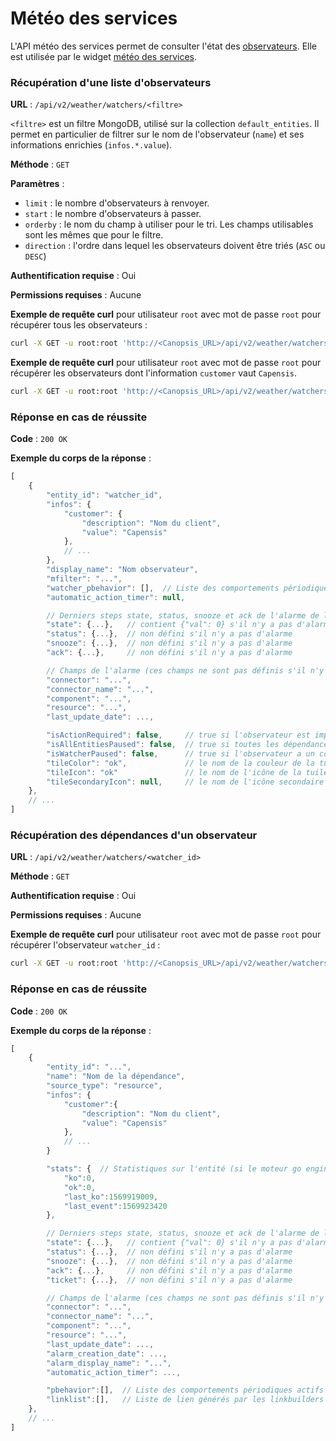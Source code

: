 # Météo des services

L'API météo des services permet de consulter l'état des
[observateurs](../../guide-administration/moteurs/moteur-watcher.md). Elle est utilisée par le widget [météo des services](../../guide-utilisation/interface/widgets/index.md#meteo-de-services).

### Récupération d'une liste d'observateurs

**URL** : `/api/v2/weather/watchers/<filtre>`

`<filtre>` est un filtre MongoDB, utilisé sur la collection `default_entities`. Il permet en particulier de filtrer sur le nom de l'observateur (`name`) et ses informations enrichies (`infos.*.value`).

**Méthode** : `GET`

**Paramètres** :

 - `limit` : le nombre d'observateurs à renvoyer.
 - `start` : le nombre d'observateurs à passer.
 - `orderby` : le nom du champ à utiliser pour le tri. Les champs utilisables
   sont les mêmes que pour le filtre.
 - `direction` : l'ordre dans lequel les observateurs doivent être triés (`ASC` ou
   `DESC`)

**Authentification requise** : Oui

**Permissions requises** : Aucune

**Exemple de requête curl** pour utilisateur `root` avec mot de passe `root` pour récupérer tous les observateurs :

```sh
curl -X GET -u root:root 'http://<Canopsis_URL>/api/v2/weather/watchers/\{\}'
```

**Exemple de requête curl** pour utilisateur `root` avec mot de passe `root` pour récupérer les observateurs dont l'information `customer` vaut `Capensis`.

```sh
curl -X GET -u root:root 'http://<Canopsis_URL>/api/v2/weather/watchers/\{"infos.customer.value":"Capensis"\}'
```

### Réponse en cas de réussite

**Code** : `200 OK`

**Exemple du corps de la réponse** :

```javascript
[
    {
        "entity_id": "watcher_id",
        "infos": {
            "customer": {
                "description": "Nom du client",
                "value": "Capensis"
            },
            // ...
        },
        "display_name": "Nom observateur",
        "mfilter": "...",
        "watcher_pbehavior": [],  // Liste des comportements périodiques actifs sur l'observateur
        "automatic_action_timer": null,

        // Derniers steps state, status, snooze et ack de l'alarme de l'observateur
        "state": {...},   // contient {"val": 0} s'il n'y a pas d'alarme
        "status": {...},  // non défini s'il n'y a pas d'alarme
        "snooze": {...},  // non défini s'il n'y a pas d'alarme
        "ack": {...},     // non défini s'il n'y a pas d'alarme

        // Champs de l'alarme (ces champs ne sont pas définis s'il n'y a pas d'alarme)
        "connector": "...",
        "connector_name": "...",
        "component": "...",
        "resource": "...",
        "last_update_date": ...,

        "isActionRequired": false,     // true si l'observateur est impacté par une alarme non-acquittée
        "isAllEntitiesPaused": false,  // true si toutes les dépendances ont un comportement périodique actif
        "isWatcherPaused": false,      // true si l'observateur a un comportement périodique actif
        "tileColor": "ok",             // le nom de la couleur de la tuile : pause, ok, minor, major ou critical
        "tileIcon": "ok"               // le nom de l'icône de la tuile : pause, maintenance, unmonitored, ok, minor, major ou critical
        "tileSecondaryIcon": null,     // le nom de l'icône secondaire de la tuile : pause, maintenance ou unmonitored
    },
    // ...
]
```

### Récupération des dépendances d'un observateur

**URL** : `/api/v2/weather/watchers/<watcher_id>`

**Méthode** : `GET`

**Authentification requise** : Oui

**Permissions requises** : Aucune

**Exemple de requête curl** pour utilisateur `root` avec mot de passe `root` pour récupérer l'observateur `watcher_id` :

```sh
curl -X GET -u root:root 'http://<Canopsis_URL>/api/v2/weather/watchers/watcher_id'
```

### Réponse en cas de réussite

**Code** : `200 OK`

**Exemple du corps de la réponse** :

```javascript
[
    {
        "entity_id": "...",
        "name": "Nom de la dépendance",
        "source_type": "resource",
        "infos": {
            "customer":{
                "description": "Nom du client",
                "value": "Capensis"
            },
            // ...
        }

        "stats": {  // Statistiques sur l'entité (si le moteur go engine-stat est activé)
            "ko":0,
            "ok":0,
            "last_ko":1569919009,
            "last_event":1569923420
        },

        // Derniers steps state, status, snooze et ack de l'alarme de la dépendance
        "state": {...},   // contient {"val": 0} s'il n'y a pas d'alarme
        "status": {...},  // non défini s'il n'y a pas d'alarme
        "snooze": {...},  // non défini s'il n'y a pas d'alarme
        "ack": {...},     // non défini s'il n'y a pas d'alarme
        "ticket": {...},  // non défini s'il n'y a pas d'alarme

        // Champs de l'alarme (ces champs ne sont pas définis s'il n'y a pas d'alarme)
        "connector": "...",
        "connector_name": "...",
        "component": "...",
        "resource": "...",
        "last_update_date": ...,
        "alarm_creation_date": ...,
        "alarm_display_name": "...",
        "automatic_action_timer": ...,

        "pbehavior":[],  // Liste des comportements périodiques actifs sur l'entité
        "linklist":[],   // Liste de lien générés par les linkbuilders
    },
    // ...
]
```
